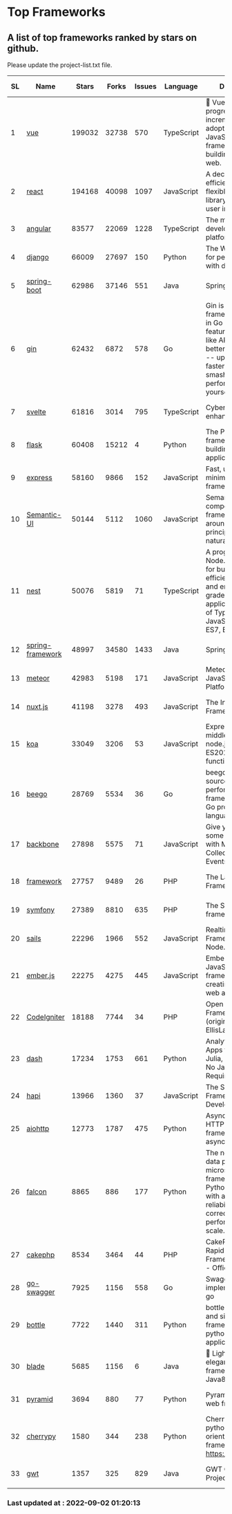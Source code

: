 # Top Frameworks
## A list of top frameworks ranked by stars on github.  
Please update the project-list.txt file.

| SL| Name  | Stars| Forks| Issues | Language | Description | Last Commit |
| --| ------| -----| ---- | ------ | -------- | ----------- | ----------- |
| 1 | [vue](https://github.com/vuejs/vue) | 199032 | 32738 | 570 | TypeScript | 🖖 Vue.js is a progressive, incrementally-adoptable JavaScript framework for building UI on the web. | 2022-09-01 06:31:31 |
| 2 | [react](https://github.com/facebook/react) | 194168 | 40098 | 1097 | JavaScript | A declarative, efficient, and flexible JavaScript library for building user interfaces. | 2022-09-01 16:55:59 |
| 3 | [angular](https://github.com/angular/angular) | 83577 | 22069 | 1228 | TypeScript | The modern web developer’s platform | 2022-08-30 18:14:11 |
| 4 | [django](https://github.com/django/django) | 66009 | 27697 | 150 | Python | The Web framework for perfectionists with deadlines. | 2022-09-01 19:20:15 |
| 5 | [spring-boot](https://github.com/spring-projects/spring-boot) | 62986 | 37146 | 551 | Java | Spring Boot | 2022-09-01 20:36:12 |
| 6 | [gin](https://github.com/gin-gonic/gin) | 62432 | 6872 | 578 | Go | Gin is a HTTP web framework written in Go (Golang). It features a Martini-like API with much better performance -- up to 40 times faster. If you need smashing performance, get yourself some Gin. | 2022-09-01 02:21:27 |
| 7 | [svelte](https://github.com/sveltejs/svelte) | 61816 | 3014 | 795 | TypeScript | Cybernetically enhanced web apps | 2022-09-01 22:42:09 |
| 8 | [flask](https://github.com/pallets/flask) | 60408 | 15212 | 4 | Python | The Python micro framework for building web applications. | 2022-08-27 13:04:55 |
| 9 | [express](https://github.com/expressjs/express) | 58160 | 9866 | 152 | JavaScript | Fast, unopinionated, minimalist web framework for node. | 2022-08-20 01:12:14 |
| 10 | [Semantic-UI](https://github.com/Semantic-Org/Semantic-UI) | 50144 | 5112 | 1060 | JavaScript | Semantic is a UI component framework based around useful principles from natural language. | 2018-10-21 20:59:02 |
| 11 | [nest](https://github.com/nestjs/nest) | 50076 | 5819 | 71 | TypeScript | A progressive Node.js framework for building efficient, scalable, and enterprise-grade server-side applications on top of TypeScript & JavaScript (ES6, ES7, ES8) 🚀 | 2022-09-01 11:48:38 |
| 12 | [spring-framework](https://github.com/spring-projects/spring-framework) | 48997 | 34580 | 1433 | Java | Spring Framework | 2022-09-02 00:26:06 |
| 13 | [meteor](https://github.com/meteor/meteor) | 42983 | 5198 | 171 | JavaScript | Meteor, the JavaScript App Platform | 2022-08-31 08:27:21 |
| 14 | [nuxt.js](https://github.com/nuxt/nuxt.js) | 41198 | 3278 | 493 | JavaScript | The Intuitive Vue(2) Framework | 2022-08-14 09:37:33 |
| 15 | [koa](https://github.com/koajs/koa) | 33049 | 3206 | 53 | JavaScript | Expressive middleware for node.js using ES2017 async functions | 2022-07-13 16:11:33 |
| 16 | [beego](https://github.com/beego/beego) | 28769 | 5534 | 36 | Go | beego is an open-source, high-performance web framework for the Go programming language. | 2022-07-30 08:03:02 |
| 17 | [backbone](https://github.com/jashkenas/backbone) | 27898 | 5575 | 71 | JavaScript | Give your JS App some Backbone with Models, Views, Collections, and Events | 2022-08-23 08:30:45 |
| 18 | [framework](https://github.com/laravel/framework) | 27757 | 9489 | 26 | PHP | The Laravel Framework. | 2022-09-01 18:45:39 |
| 19 | [symfony](https://github.com/symfony/symfony) | 27389 | 8810 | 635 | PHP | The Symfony PHP framework | 2022-09-01 02:09:32 |
| 20 | [sails](https://github.com/balderdashy/sails) | 22296 | 1966 | 552 | JavaScript | Realtime MVC Framework for Node.js | 2022-08-12 23:53:28 |
| 21 | [ember.js](https://github.com/emberjs/ember.js) | 22275 | 4275 | 445 | JavaScript | Ember.js - A JavaScript framework for creating ambitious web applications | 2022-09-01 02:28:11 |
| 22 | [CodeIgniter](https://github.com/bcit-ci/CodeIgniter) | 18188 | 7744 | 34 | PHP | Open Source PHP Framework (originally from EllisLab) | 2022-06-27 19:12:41 |
| 23 | [dash](https://github.com/plotly/dash) | 17234 | 1753 | 661 | Python | Analytical Web Apps for Python, R, Julia, and Jupyter. No JavaScript Required. | 2022-08-26 21:01:15 |
| 24 | [hapi](https://github.com/hapijs/hapi) | 13966 | 1360 | 37 | JavaScript | The Simple, Secure Framework Developers Trust | 2022-08-24 06:29:54 |
| 25 | [aiohttp](https://github.com/aio-libs/aiohttp) | 12773 | 1787 | 475 | Python | Asynchronous HTTP client/server framework for asyncio and Python | 2022-08-29 21:51:29 |
| 26 | [falcon](https://github.com/falconry/falcon) | 8865 | 886 | 177 | Python | The no-magic web data plane API and microservices framework for Python developers, with a focus on reliability, correctness, and performance at scale. | 2022-08-31 20:50:22 |
| 27 | [cakephp](https://github.com/cakephp/cakephp) | 8534 | 3464 | 44 | PHP | CakePHP: The Rapid Development Framework for PHP - Official Repository | 2022-09-01 19:00:12 |
| 28 | [go-swagger](https://github.com/go-swagger/go-swagger) | 7925 | 1156 | 558 | Go | Swagger 2.0 implementation for go | 2022-09-02 00:08:32 |
| 29 | [bottle](https://github.com/bottlepy/bottle) | 7722 | 1440 | 311 | Python | bottle.py is a fast and simple micro-framework for python web-applications. | 2022-08-03 13:51:35 |
| 30 | [blade](https://github.com/lets-blade/blade) | 5685 | 1156 | 6 | Java | :rocket: Lightning fast and elegant mvc framework for Java8 | 2022-05-10 12:38:06 |
| 31 | [pyramid](https://github.com/Pylons/pyramid) | 3694 | 880 | 77 | Python | Pyramid - A Python web framework | 2022-03-13 22:49:13 |
| 32 | [cherrypy](https://github.com/cherrypy/cherrypy) | 1580 | 344 | 238 | Python | CherryPy is a pythonic, object-oriented HTTP framework.      https://cherrypy.dev | 2022-07-17 20:36:25 |
| 33 | [gwt](https://github.com/gwtproject/gwt) | 1357 | 325 | 829 | Java | GWT Open Source Project | 2022-07-26 22:23:28 |

### Last updated at : 2022-09-02 01:20:13
